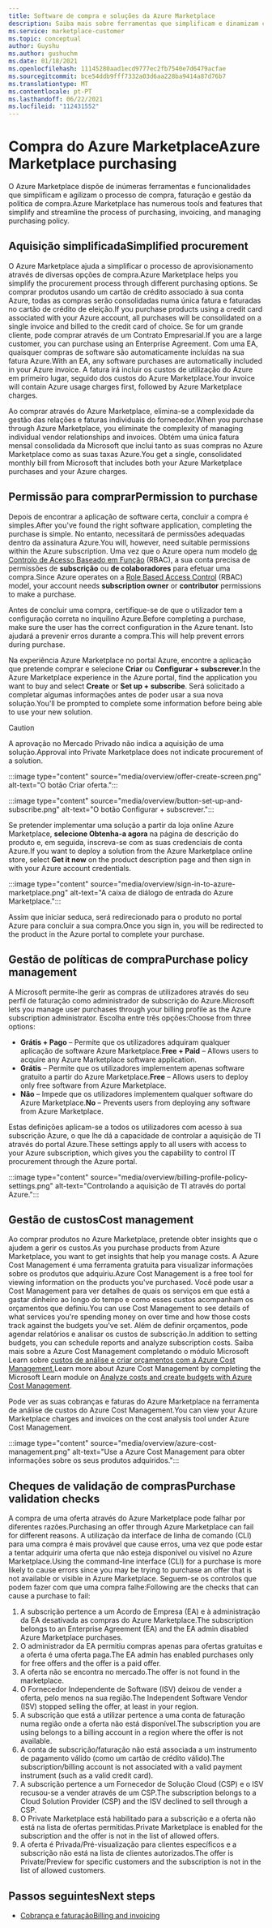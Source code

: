 ```yaml
---
title: Software de compra e soluções da Azure Marketplace
description: Saiba mais sobre ferramentas que simplificam e dinamizam compras e gestão de software no Azure Marketplace.
ms.service: marketplace-customer
ms.topic: conceptual
author: Guyshu
ms.author: gushuchm
ms.date: 01/18/2021
ms.openlocfilehash: 11145280aad1ecd9777ec2fb7540e7d6479acfae
ms.sourcegitcommit: bce54ddb9fff7332a03d6aa228ba9414a87d76b7
ms.translationtype: MT
ms.contentlocale: pt-PT
ms.lasthandoff: 06/22/2021
ms.locfileid: "112431552"
---
```

# <a name="azure-marketplace-purchasing"></a><span data-ttu-id="802a9-103">Compra do Azure Marketplace</span><span class="sxs-lookup"><span data-stu-id="802a9-103">Azure Marketplace purchasing</span></span>

<span data-ttu-id="802a9-104">O Azure Marketplace dispõe de inúmeras ferramentas e funcionalidades que simplificam e agilizam o processo de compra, faturação e gestão da política de compra.</span><span class="sxs-lookup"><span data-stu-id="802a9-104">Azure Marketplace has numerous tools and features that simplify and streamline the process of purchasing, invoicing, and managing purchasing policy.</span></span>

## <a name="simplified-procurement"></a><span data-ttu-id="802a9-105">Aquisição simplificada</span><span class="sxs-lookup"><span data-stu-id="802a9-105">Simplified procurement</span></span>

<span data-ttu-id="802a9-106">O Azure Marketplace ajuda a simplificar o processo de aprovisionamento através de diversas opções de compra.</span><span class="sxs-lookup"><span data-stu-id="802a9-106">Azure Marketplace helps you simplify the procurement process through different purchasing options.</span></span> <span data-ttu-id="802a9-107">Se comprar produtos usando um cartão de crédito associado à sua conta Azure, todas as compras serão consolidadas numa única fatura e faturadas no cartão de crédito de eleição.</span><span class="sxs-lookup"><span data-stu-id="802a9-107">If you purchase products using a credit card associated with your Azure account, all purchases will be consolidated on a single invoice and billed to the credit card of choice.</span></span> <span data-ttu-id="802a9-108">Se for um grande cliente, pode comprar através de um Contrato Empresarial.</span><span class="sxs-lookup"><span data-stu-id="802a9-108">If you are a large customer, you can purchase using an Enterprise Agreement.</span></span> <span data-ttu-id="802a9-109">Com uma EA, quaisquer compras de software são automaticamente incluídas na sua fatura Azure.</span><span class="sxs-lookup"><span data-stu-id="802a9-109">With an EA, any software purchases are automatically included in your Azure invoice.</span></span> <span data-ttu-id="802a9-110">A fatura irá incluir os custos de utilização do Azure em primeiro lugar, seguido dos custos do Azure Marketplace.</span><span class="sxs-lookup"><span data-stu-id="802a9-110">Your invoice will contain Azure usage charges first, followed by Azure Marketplace charges.</span></span>

<span data-ttu-id="802a9-111">Ao comprar através do Azure Marketplace, elimina-se a complexidade da gestão das relações e faturas individuais do fornecedor.</span><span class="sxs-lookup"><span data-stu-id="802a9-111">When you purchase through Azure Marketplace, you eliminate the complexity of managing individual vendor relationships and invoices.</span></span> <span data-ttu-id="802a9-112">Obtém uma única fatura mensal consolidada da Microsoft que inclui tanto as suas compras no Azure Marketplace como as suas taxas Azure.</span><span class="sxs-lookup"><span data-stu-id="802a9-112">You get a single, consolidated monthly bill from Microsoft that includes both your Azure Marketplace purchases and your Azure charges.</span></span>

## <a name="permission-to-purchase"></a><span data-ttu-id="802a9-113">Permissão para comprar</span><span class="sxs-lookup"><span data-stu-id="802a9-113">Permission to purchase</span></span>

<span data-ttu-id="802a9-114">Depois de encontrar a aplicação de software certa, concluir a compra é simples.</span><span class="sxs-lookup"><span data-stu-id="802a9-114">After you've found the right software application, completing the purchase is simple.</span></span> <span data-ttu-id="802a9-115">No entanto, necessitará de permissões adequadas dentro da assinatura Azure.</span><span class="sxs-lookup"><span data-stu-id="802a9-115">You will, however, need suitable permissions within the Azure subscription.</span></span> <span data-ttu-id="802a9-116">Uma vez que o Azure opera num modelo [de Controlo de Acesso Baseado em Função](/azure/role-based-access-control/overview) (RBAC), a sua conta precisa de permissões de **subscrição** ou **de colaboradores** para efetuar uma compra.</span><span class="sxs-lookup"><span data-stu-id="802a9-116">Since Azure operates on a [Role Based Access Control](/azure/role-based-access-control/overview) (RBAC) model, your account needs **subscription owner** or **contributor** permissions to make a purchase.</span></span>

<span data-ttu-id="802a9-117">Antes de concluir uma compra, certifique-se de que o utilizador tem a configuração correta no inquilino Azure.</span><span class="sxs-lookup"><span data-stu-id="802a9-117">Before completing a purchase, make sure the user has the correct configuration in the Azure tenant.</span></span> <span data-ttu-id="802a9-118">Isto ajudará a prevenir erros durante a compra.</span><span class="sxs-lookup"><span data-stu-id="802a9-118">This will help prevent errors during purchase.</span></span>

<span data-ttu-id="802a9-119">Na experiência Azure Marketplace no portal Azure, encontre a aplicação que pretende comprar e selecione **Criar** ou **Configurar + subscrever.**</span><span class="sxs-lookup"><span data-stu-id="802a9-119">In the Azure Marketplace experience in the Azure portal, find the application you want to buy and select **Create** or **Set up + subscribe**.</span></span> <span data-ttu-id="802a9-120">Será solicitado a completar algumas informações antes de poder usar a sua nova solução.</span><span class="sxs-lookup"><span data-stu-id="802a9-120">You'll be prompted to complete some information before being able to use your new solution.</span></span>

> [!CAUTION]
> <span data-ttu-id="802a9-121">A aprovação no Mercado Privado não indica a aquisição de uma solução.</span><span class="sxs-lookup"><span data-stu-id="802a9-121">Approval into Private Marketplace does not indicate procurement of a solution.</span></span>

:::image type="content" source="media/overview/offer-create-screen.png" alt-text="O botão Criar oferta.":::

:::image type="content" source="media/overview/button-set-up-and-subscribe.png" alt-text="O botão Configurar + subscrever.":::

<span data-ttu-id="802a9-124">Se pretender implementar uma solução a partir da loja online Azure Marketplace, **selecione Obtenha-a agora** na página de descrição do produto e, em seguida, inscreva-se com as suas credenciais de conta Azure.</span><span class="sxs-lookup"><span data-stu-id="802a9-124">If you want to deploy a solution from the Azure Marketplace online store, select **Get it now** on the product description page and then sign in with your Azure account credentials.</span></span>

:::image type="content" source="media/overview/sign-in-to-azure-marketplace.png" alt-text="A caixa de diálogo de entrada do Azure Marketplace.":::

<span data-ttu-id="802a9-126">Assim que iniciar seduca, será redirecionado para o produto no portal Azure para concluir a sua compra.</span><span class="sxs-lookup"><span data-stu-id="802a9-126">Once you sign in, you will be redirected to the product in the Azure portal to complete your purchase.</span></span>

## <a name="purchase-policy-management"></a><span data-ttu-id="802a9-127">Gestão de políticas de compra</span><span class="sxs-lookup"><span data-stu-id="802a9-127">Purchase policy management</span></span>

<span data-ttu-id="802a9-128">A Microsoft permite-lhe gerir as compras de utilizadores através do seu perfil de faturação como administrador de subscrição do Azure.</span><span class="sxs-lookup"><span data-stu-id="802a9-128">Microsoft lets you manage user purchases through your billing profile as the Azure subscription administrator.</span></span> <span data-ttu-id="802a9-129">Escolha entre três opções:</span><span class="sxs-lookup"><span data-stu-id="802a9-129">Choose from three options:</span></span>

- <span data-ttu-id="802a9-130">**Grátis + Pago** – Permite que os utilizadores adquiram qualquer aplicação de software Azure Marketplace.</span><span class="sxs-lookup"><span data-stu-id="802a9-130">**Free + Paid** – Allows users to acquire any Azure Marketplace software application.</span></span>
- <span data-ttu-id="802a9-131">**Grátis** – Permite que os utilizadores implementem apenas software gratuito a partir do Azure Marketplace.</span><span class="sxs-lookup"><span data-stu-id="802a9-131">**Free** – Allows users to deploy only free software from Azure Marketplace.</span></span>
- <span data-ttu-id="802a9-132">**Não** – Impede que os utilizadores implementem qualquer software do Azure Marketplace.</span><span class="sxs-lookup"><span data-stu-id="802a9-132">**No** – Prevents users from deploying any software from Azure Marketplace.</span></span>

<span data-ttu-id="802a9-133">Estas definições aplicam-se a todos os utilizadores com acesso à sua subscrição Azure, o que lhe dá a capacidade de controlar a aquisição de TI através do portal Azure.</span><span class="sxs-lookup"><span data-stu-id="802a9-133">These settings apply to all users with access to your Azure subscription, which gives you the capability to control IT procurement through the Azure portal.</span></span>

:::image type="content" source="media/overview/billing-profile-policy-settings.png" alt-text="Controlando a aquisição de TI através do portal Azure.":::

## <a name="cost-management"></a><span data-ttu-id="802a9-135">Gestão de custos</span><span class="sxs-lookup"><span data-stu-id="802a9-135">Cost management</span></span>

<span data-ttu-id="802a9-136">Ao comprar produtos no Azure Marketplace, pretende obter insights que o ajudem a gerir os custos.</span><span class="sxs-lookup"><span data-stu-id="802a9-136">As you purchase products from Azure Marketplace, you want to get insights that help you manage costs.</span></span> <span data-ttu-id="802a9-137">A Azure Cost Management é uma ferramenta gratuita para visualizar informações sobre os produtos que adquiriu.</span><span class="sxs-lookup"><span data-stu-id="802a9-137">Azure Cost Management is a free tool for viewing information on the products you've purchased.</span></span> <span data-ttu-id="802a9-138">Você pode usar a Cost Management para ver detalhes de quais os serviços em que está a gastar dinheiro ao longo do tempo e como esses custos acompanham os orçamentos que definiu.</span><span class="sxs-lookup"><span data-stu-id="802a9-138">You can use Cost Management to see details of what services you're spending money on over time and how those costs track against the budgets you've set.</span></span> <span data-ttu-id="802a9-139">Além de definir orçamentos, pode agendar relatórios e analisar os custos de subscrição.</span><span class="sxs-lookup"><span data-stu-id="802a9-139">In addition to setting budgets, you can schedule reports and analyze subscription costs.</span></span> <span data-ttu-id="802a9-140">Saiba mais sobre a Azure Cost Management completando o módulo Microsoft Learn sobre [custos de análise e criar orçamentos com a Azure Cost Management.](/learn/modules/analyze-costs-create-budgets-azure-cost-management/)</span><span class="sxs-lookup"><span data-stu-id="802a9-140">Learn more about Azure Cost Management by completing the Microsoft Learn module on [Analyze costs and create budgets with Azure Cost Management](/learn/modules/analyze-costs-create-budgets-azure-cost-management/).</span></span>

<span data-ttu-id="802a9-141">Pode ver as suas cobranças e faturas do Azure Marketplace na ferramenta de análise de custos do Azure Cost Management.</span><span class="sxs-lookup"><span data-stu-id="802a9-141">You can view your Azure Marketplace charges and invoices on the cost analysis tool under Azure Cost Management.</span></span>

:::image type="content" source="media/overview/azure-cost-management.png" alt-text="Use a Azure Cost Management para obter informações sobre os seus produtos adquiridos.":::

## <a name="purchase-validation-checks"></a><span data-ttu-id="802a9-143">Cheques de validação de compras</span><span class="sxs-lookup"><span data-stu-id="802a9-143">Purchase validation checks</span></span>

<span data-ttu-id="802a9-144">A compra de uma oferta através do Azure Marketplace pode falhar por diferentes razões.</span><span class="sxs-lookup"><span data-stu-id="802a9-144">Purchasing an offer through Azure Marketplace can fail for different reasons.</span></span> <span data-ttu-id="802a9-145">A utilização da interface de linha de comando (CLI) para uma compra é mais provável que cause erros, uma vez que pode estar a tentar adquirir uma oferta que não esteja disponível ou visível no Azure Marketplace.</span><span class="sxs-lookup"><span data-stu-id="802a9-145">Using the command-line interface (CLI) for a purchase is more likely to cause errors since you may be trying to purchase an offer that is not available or visible in Azure Marketplace.</span></span> <span data-ttu-id="802a9-146">Seguem-se os controlos que podem fazer com que uma compra falhe:</span><span class="sxs-lookup"><span data-stu-id="802a9-146">Following are the checks that can cause a purchase to fail:</span></span>

1. <span data-ttu-id="802a9-147">A subscrição pertence a um Acordo de Empresa (EA) e à administração da EA desativada as compras do Azure Marketplace.</span><span class="sxs-lookup"><span data-stu-id="802a9-147">The subscription belongs to an Enterprise Agreement (EA) and the EA admin disabled Azure Marketplace purchases.</span></span>
1. <span data-ttu-id="802a9-148">O administrador da EA permitiu compras apenas para ofertas gratuitas e a oferta é uma oferta paga.</span><span class="sxs-lookup"><span data-stu-id="802a9-148">The EA admin has enabled purchases only for free offers and the offer is a paid offer.</span></span>
1. <span data-ttu-id="802a9-149">A oferta não se encontra no mercado.</span><span class="sxs-lookup"><span data-stu-id="802a9-149">The offer is not found in the marketplace.</span></span>
1. <span data-ttu-id="802a9-150">O Fornecedor Independente de Software (ISV) deixou de vender a oferta, pelo menos na sua região.</span><span class="sxs-lookup"><span data-stu-id="802a9-150">The Independent Software Vendor (ISV) stopped selling the offer, at least in your region.</span></span>
1. <span data-ttu-id="802a9-151">A subscrição que está a utilizar pertence a uma conta de faturação numa região onde a oferta não está disponível.</span><span class="sxs-lookup"><span data-stu-id="802a9-151">The subscription you are using belongs to a billing account in a region where the offer is not available.</span></span>
1. <span data-ttu-id="802a9-152">A conta de subscrição/faturação não está associada a um instrumento de pagamento válido (como um cartão de crédito válido).</span><span class="sxs-lookup"><span data-stu-id="802a9-152">The subscription/billing account is not associated with a valid payment instrument (such as a valid credit card).</span></span>
1. <span data-ttu-id="802a9-153">A subscrição pertence a um Fornecedor de Solução Cloud (CSP) e o ISV recusou-se a vender através de um CSP.</span><span class="sxs-lookup"><span data-stu-id="802a9-153">The subscription belongs to a Cloud Solution Provider (CSP) and the ISV declined to sell through a CSP.</span></span>
1. <span data-ttu-id="802a9-154">O Private Marketplace está habilitado para a subscrição e a oferta não está na lista de ofertas permitidas.</span><span class="sxs-lookup"><span data-stu-id="802a9-154">Private Marketplace is enabled for the subscription and the offer is not in the list of allowed offers.</span></span>
1. <span data-ttu-id="802a9-155">A oferta é Privada/Pré-visualização para clientes específicos e a subscrição não está na lista de clientes autorizados.</span><span class="sxs-lookup"><span data-stu-id="802a9-155">The offer is Private/Preview for specific customers and the subscription is not in the list of allowed customers.</span></span>

## <a name="next-steps"></a><span data-ttu-id="802a9-156">Passos seguintes</span><span class="sxs-lookup"><span data-stu-id="802a9-156">Next steps</span></span>

- [<span data-ttu-id="802a9-157">Cobrança e faturação</span><span class="sxs-lookup"><span data-stu-id="802a9-157">Billing and invoicing</span></span>](billing-invoicing.md)